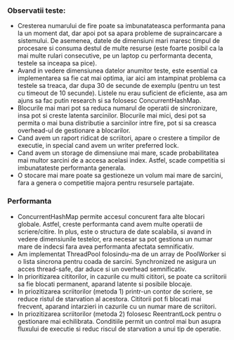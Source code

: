 ### Observatii teste:
- Cresterea numarului de fire poate sa imbunatateasca performanta pana la un moment dat, dar apoi pot sa apara probleme
de supraincarcare a sistemului. De asemenea, datele de dimensiuni mari maresc timpul de procesare si consuma destul de
multe resurse (este foarte posibil ca la mai multe rulari consecutive, pe un laptop cu performanta decenta, testele sa
inceapa sa pice).
- Avand in vedere dimensiunea datelor anumitor teste, este esential ca implementarea sa fie cat mai optima, iar aici am
intampinat problema ca testele sa treaca, dar dupa 30 de secunde de exemplu (pentru un test cu timeout de 10 secunde). Listele nu erau suficient de eficiente, asa
am ajuns sa fac putin research si sa folosesc ConcurrentHashMap.
- Blocurile mai mari pot sa reduca numarul de operatii de sincronizare, insa pot si creste latenta sarcinilor. Blocurile
mai mici, desi pot sa permita o mai buna distributie a sarcinilor intre fire, pot si sa creasca overhead-ul de gestionare
a blocarilor.
- Cand avem un raport ridicat de scriitori, apare o crestere a timpilor de executie, in special cand avem un writer preferred
lock.
- Cand avem un storage de dimensiune mai mare, scade probabilitatea mai multor sarcini de a accesa acelasi index. Astfel,
scade competitia si imbunatateste performanta generala.
- O stocare mai mare poate sa gestioneze un volum mai mare de sarcini, fara a genera o competitie majora pentru resursele
partajate.

### Performanta
- ConcurrentHashMap permite accesul concurent fara alte blocari globale. Astfel, creste performanta cand avem multe operatii
de scriere/citire. In plus, este o structura de date scalabila, si avand in vedere dimensiunile testelor, era necesar sa
pot gestiona un numar mare de indecsi fara avea performanta afectata semnificativ.
- Am implementat ThreadPool folosindu-ma de un array de PoolWorker si o lista sincrona pentru coada de sarcini.
Synchronized ne asigura un acces thread-safe, dar aduce si un overhead semnificativ.
- In prioritizarea cititorilor, in cazurile cu multi cititori, se poate ca scriitorii sa fie blocati permanent, aparand
latente si posibile blocaje. 
- In priozitizarea scriitorilor (metoda 1) printr-un contor de scriere, se reduce ristul de starvation al acestora.
Cititorii pot fi blocati mai frecvent, aparand intarzieri in cazurile cu un numar mare de scriitori.
- In priozitizarea scriitorilor (metoda 2) folosesc ReentrantLock pentru o gestionare mai echilibrata. Conditiile permit
un control mai bun asupra fluxului de executie si reduc riscul de starvation a unui tip de operatie.
